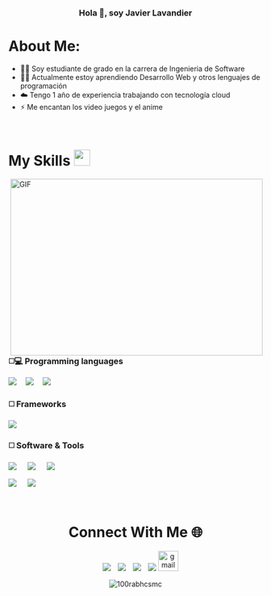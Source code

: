 <h3 align="center">Hola 👋, soy Javier Lavandier </h3>
<div align="left">	
	
# About Me:	
- 👨‍💻 Soy estudiante de grado en la carrera de Ingenieria de Software
- 🐱‍👤 Actualmente estoy aprendiendo Desarrollo Web y otros lenguajes de programación
- ☁️ Tengo 1 año de experiencia trabajando con tecnología cloud
- ⚡ Me encantan los video juegos y el anime
</div>

<br>

# My Skills <img src = "https://media2.giphy.com/media/QssGEmpkyEOhBCb7e1/giphy.gif?cid=ecf05e47a0n3gi1bfqntqmob8g9aid1oyj2wr3ds3mg700bl&rid=giphy.gif" width = 32px> 
	
<img align="right" top="500" height="350" width="500" bottom="500" alt="GIF" src="https://media.giphy.com/media/SWoSkN6DxTszqIKEqv/giphy.gif">

<h3> ◻️💻 Programming languages</h3>

<a href="https://developer.mozilla.org/es/docs/Web/HTML"><img src="https://img.shields.io/badge/HTML5-E34F26?style=for-the-badge&logo=html5&logoColor=white"></a>&emsp;                 <a href="https://developer.mozilla.org/es/docs/Web/CSS"><img src="https://img.shields.io/badge/CSS3-1572B6?style=for-the-badge&logo=css3&logoColor=white"></a>&emsp;
<a href="https://sass-lang.com/"> <img src="https://img.shields.io/badge/Sass-CC6699?style=for-the-badge&logo=sass&logoColor=white"></a> 

<h3> ◻️ Frameworks </h3>

<a href="https://getbootstrap.com/"> <img src="https://img.shields.io/badge/Bootstrap-563D7C?style=for-the-badge&logo=bootstrap&logoColor=white"> </a>

<h3> ◻️ Software & Tools </h3>

<a href="https://www.microsoft.com/es-es/windows"><img src="https://img.shields.io/badge/Windows-0078D6?style=for-the-badge&logo=windows&logoColor=white"></a> &emsp;
<a href="https://www.linux.org/"><img src="https://img.shields.io/badge/Linux-FCC624?style=for-the-badge&logo=linux&logoColor=black"></a> &emsp;
<a href="https://github.com/"><img src="https://img.shields.io/badge/GitHub-100000?style=for-the-badge&logo=github&logoColor=white"></a>

<a href="https://code.visualstudio.com/"><img src="https://img.shields.io/badge/Visual_Studio_Code-0078D4?style=for-the-badge&logo=visual%20studio%20code&logoColor=white"></a> &emsp;
<a href="https://visualstudio.microsoft.com/es/"><img src="https://img.shields.io/badge/Visual_Studio-5C2D91?style=for-the-badge&logo=visual%20studio&logoColor=white"></a>


<br/>

<div align="center">

# Connect With Me 🌐
<p align="center">
</div>
<div align="center"  class="icons-social" style="margin-left: 10px;">
	<a style="margin-left: 10px;"  target="_blank" href="https://www.linkedin.com/in/javier-lavandier-tejada-385473241/">
		<img src="https://img.icons8.com/doodle/40/000000/linkedin--v2.png"></a>
	<a style="margin-left: 10px;" target="_blank" href="https://github.com/jlavandier">
	<img src="https://img.icons8.com/doodle/40/000000/github--v1.png"></a>
	<a style="margin-left: 10px;" target="_blank" href="https://www.instagram.com/itslavandier/">
		<img src="https://img.icons8.com/doodle/40/000000/instagram-new--v2.png"></a>
	<a style="margin-left: 10px;" target="_blank" href="https://twitter.com/Nolife_Javi">
		<img src="https://img.icons8.com/doodle/1x/twitter-squared--v2.png" ></a>
	<a href="mailto:javierlavandier@gmail.com"> 
		<img src="https://cdn-icons-png.flaticon.com/512/324/324123.png" alt="gmail" width="40px"></a>
  </div>
</p>
<p align="center"> <img src="https://komarev.com/ghpvc/?username=jlavandier&label=Profile%20views&color=99ccff&style=flat" alt="100rabhcsmc" /> </p>
